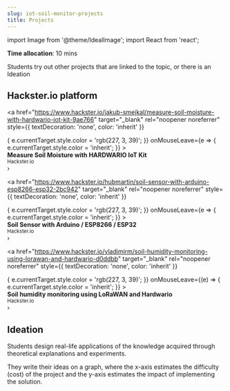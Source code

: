 ```yaml
---
slug: iot-soil-monitor-projects
title: Projects
---
```

import Image from '@theme/IdealImage';
import React from 'react';

**Time allocation**: 10 mins

Students try out other projects that are linked to the topic, or there is an Ideation 

## Hackster.io platform 

<a
  href="https://www.hackster.io/jakub-smejkal/measure-soil-moisture-with-hardwario-iot-kit-9ae766"
  target="_blank"
  rel="noopener noreferrer"
  style={{
    textDecoration: 'none',
    color: 'inherit'
  }}
>
  <div
    style={{
      border: '1px solid #eee',
      borderRadius: '8px',
      padding: '12px',
      marginBottom: '10px',
      display: 'flex',
      alignItems: 'center',
      justifyContent: 'space-between',
      transition: 'color 0.3s',
      cursor: 'pointer'
    }}
    onMouseEnter={e => {
      e.currentTarget.style.color = 'rgb(227, 3, 39)';
    }}
    onMouseLeave={e => {
      e.currentTarget.style.color = 'inherit';
    }}
  >
    <div style={{ display: 'flex', alignItems: 'center' }}>
      <Image img={require('./stem-soil-sensor.avif')}
      style={{ width: '40px', height: '40px', marginRight: '12px' }}
      />
      <div>
        <strong>Measure Soil Moisture with HARDWARIO IoT Kit</strong>
        <br />
        <small>Hackster.io</small>
      </div>
    </div>
    <div style={{ fontSize: '1.5em' }}>›</div>
  </div>
</a>


<a
  href="https://www.hackster.io/hubmartin/soil-sensor-with-arduino-esp8266-esp32-2bc942"
  target="_blank"
  rel="noopener noreferrer"
  style={{
    textDecoration: 'none',
    color: 'inherit'
  }}
>
  <div
    style={{
      border: '1px solid #eee',
      borderRadius: '8px',
      padding: '12px',
      marginBottom: '10px',
      display: 'flex',
      alignItems: 'center',
      justifyContent: 'space-between',
      transition: 'color 0.3s',
      cursor: 'pointer'
    }}
    onMouseEnter={e => {
      e.currentTarget.style.color = 'rgb(227, 3, 39)';
    }}
    onMouseLeave={e => {
      e.currentTarget.style.color = 'inherit';
    }}
  >
    <div style={{ display: 'flex', alignItems: 'center' }}>
      <Image img={require('./stem-soil-sensor-arduino.avif')}
      style={{ width: '40px', height: '40px', marginRight: '12px' }}
      />
      <div>
        <strong>Soil Sensor with Arduino / ESP8266 / ESP32</strong>
        <br />
        <small>Hackster.io</small>
      </div>
    </div>
    <div style={{ fontSize: '1.5em' }}>›</div>
  </div>
</a>

<a
  href="https://www.hackster.io/vladimirm/soil-humidity-monitoring-using-lorawan-and-hardwario-d0ddbb"
  target="_blank"
  rel="noopener noreferrer"
  style={{
    textDecoration: 'none',
    color: 'inherit'
  }}
>
  <div
    style={{
      border: '1px solid #eee',
      borderRadius: '8px',
      padding: '12px',
      marginBottom: '10px',
      display: 'flex',
      alignItems: 'center',
      justifyContent: 'space-between',
      transition: 'color 0.3s',
      cursor: 'pointer'
    }}
    onMouseEnter={(e) => {
      e.currentTarget.style.color = 'rgb(227, 3, 39)';
    }}
    onMouseLeave={(e) => {
      e.currentTarget.style.color = 'inherit';
    }}
  >
    <div style={{ display: 'flex', alignItems: 'center' }}>
      <Image img={require('./stem-soil-humidity-monitoring.avif')}
      style={{ width: '40px', height: '40px', marginRight: '12px', borderRadius: '8px' }}
      />
      <div>
        <strong>Soil humidity monitoring using LoRaWAN and Hardwario</strong>
        <br />
        <small>Hackster.io</small>
      </div>
    </div>
    <div style={{ fontSize: '1.5em' }}>›</div>
  </div>
</a>

## Ideation 

Students design real-life applications of the knowledge acquired through theoretical explanations and experiments. 

They write their ideas on a graph, where the x-axis estimates the difficulty (cost) of the project and the y-axis estimates the impact of implementing the solution.

<div class="container">
  <div class="row">
    <Image img={require('./stem-ideation.gif')}/>
  </div>
</div>